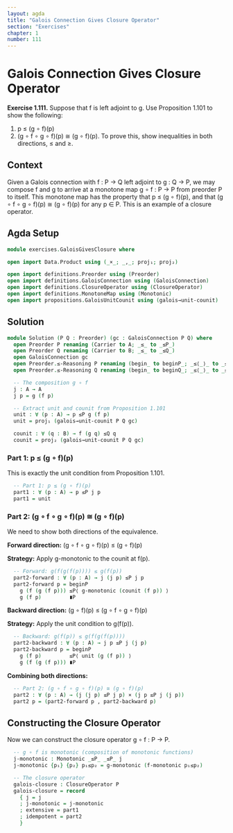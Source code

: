 ```yaml
---
layout: agda
title: "Galois Connection Gives Closure Operator"
section: "Exercises"
chapter: 1
number: 111
---
```


# Galois Connection Gives Closure Operator

**Exercise 1.111.** Suppose that f is left adjoint to g. Use Proposition 1.101 to show the following:

1. p ≤ (g ∘ f)(p)
2. (g ∘ f ∘ g ∘ f)(p) ≅ (g ∘ f)(p). To prove this, show inequalities in both directions, ≤ and ≥.

## Context

Given a Galois connection with f : P → Q left adjoint to g : Q → P, we may compose f and g to arrive at a monotone map g ∘ f : P → P from preorder P to itself. This monotone map has the property that p ≤ (g ∘ f)(p), and that (g ∘ f ∘ g ∘ f)(p) ≅ (g ∘ f)(p) for any p ∈ P. This is an example of a closure operator.

## Agda Setup

```agda
module exercises.GaloisGivesClosure where

open import Data.Product using (_×_; _,_; proj₁; proj₂)

open import definitions.Preorder using (Preorder)
open import definitions.GaloisConnection using (GaloisConnection)
open import definitions.ClosureOperator using (ClosureOperator)
open import definitions.MonotoneMap using (Monotonic)
open import propositions.GaloisUnitCounit using (galois→unit-counit)
```

## Solution

```agda
module Solution (P Q : Preorder) (gc : GaloisConnection P Q) where
  open Preorder P renaming (Carrier to A; _≤_ to _≤P_)
  open Preorder Q renaming (Carrier to B; _≤_ to _≤Q_)
  open GaloisConnection gc
  open Preorder.≤-Reasoning P renaming (begin_ to beginP_; _≤⟨_⟩_ to _≤P⟨_⟩_; _∎ to _∎P)
  open Preorder.≤-Reasoning Q renaming (begin_ to beginQ_; _≤⟨_⟩_ to _≤Q⟨_⟩_; _∎ to _∎Q)

  -- The composition g ∘ f
  j : A → A
  j p = g (f p)

  -- Extract unit and counit from Proposition 1.101
  unit : ∀ (p : A) → p ≤P g (f p)
  unit = proj₁ (galois→unit-counit P Q gc)

  counit : ∀ (q : B) → f (g q) ≤Q q
  counit = proj₂ (galois→unit-counit P Q gc)
```

### Part 1: p ≤ (g ∘ f)(p)

This is exactly the unit condition from Proposition 1.101.

```agda
  -- Part 1: p ≤ (g ∘ f)(p)
  part1 : ∀ (p : A) → p ≤P j p
  part1 = unit
```

### Part 2: (g ∘ f ∘ g ∘ f)(p) ≅ (g ∘ f)(p)

We need to show both directions of the equivalence.

**Forward direction:** (g ∘ f ∘ g ∘ f)(p) ≤ (g ∘ f)(p)

**Strategy:** Apply g-monotonic to the counit at f(p).

```agda
  -- Forward: g(f(g(f(p)))) ≤ g(f(p))
  part2-forward : ∀ (p : A) → j (j p) ≤P j p
  part2-forward p = beginP
    g (f (g (f p))) ≤P⟨ g-monotonic (counit (f p)) ⟩
    g (f p)         ∎P
```

**Backward direction:** (g ∘ f)(p) ≤ (g ∘ f ∘ g ∘ f)(p)

**Strategy:** Apply the unit condition to g(f(p)).

```agda
  -- Backward: g(f(p)) ≤ g(f(g(f(p))))
  part2-backward : ∀ (p : A) → j p ≤P j (j p)
  part2-backward p = beginP
    g (f p)         ≤P⟨ unit (g (f p)) ⟩
    g (f (g (f p))) ∎P
```

**Combining both directions:**

```agda
  -- Part 2: (g ∘ f ∘ g ∘ f)(p) ≅ (g ∘ f)(p)
  part2 : ∀ (p : A) → (j (j p) ≤P j p) × (j p ≤P j (j p))
  part2 p = (part2-forward p , part2-backward p)
```

## Constructing the Closure Operator

Now we can construct the closure operator g ∘ f : P → P.

```agda
  -- g ∘ f is monotonic (composition of monotonic functions)
  j-monotonic : Monotonic _≤P_ _≤P_ j
  j-monotonic {p₁} {p₂} p₁≤p₂ = g-monotonic (f-monotonic p₁≤p₂)

  -- The closure operator
  galois-closure : ClosureOperator P
  galois-closure = record
    { j = j
    ; j-monotonic = j-monotonic
    ; extensive = part1
    ; idempotent = part2
    }
```
